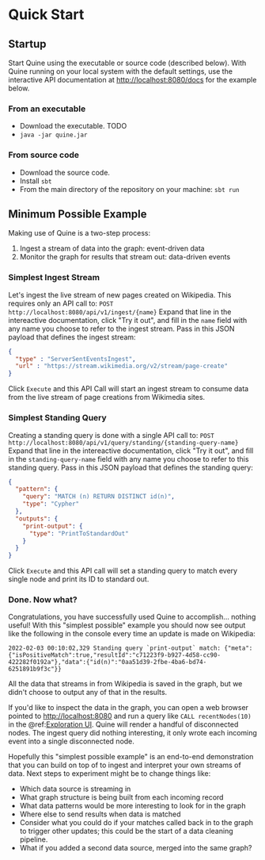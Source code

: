 # Quick Start

## Startup

Start Quine using the executable or source code (described below). With Quine running on your local system with the default settings, use the interactive API documentation at <http://localhost:8080/docs> for the example below.

### From an executable

- Download the executable.    TODO
- `java -jar quine.jar`

### From source code

- Download the source code.
- Install `sbt`
- From the main directory of the repository on your machine: `sbt run`

## Minimum Possible Example

Making use of Quine is a two-step process:

1. Ingest a stream of data into the graph: event-driven data
2. Monitor the graph for results that stream out: data-driven events

### Simplest Ingest Stream

Let's ingest the live stream of new pages created on Wikipedia. This requires only an API call to: `POST http://localhost:8080/api/v1/ingest/{name}` Expand that line in the intereactive documentation, click "Try it out", and fill in the `name` field with any name you choose to refer to the ingest stream. Pass in this JSON payload that defines the ingest stream:

```json
{
  "type" : "ServerSentEventsIngest",
  "url" : "https://stream.wikimedia.org/v2/stream/page-create"
}
```

Click `Execute` and this API Call will start an ingest stream to consume data from the live stream of page creations from Wikimedia sites.

### Simplest Standing Query

Creating a standing query is done with a single API call to: `POST http://localhost:8080/api/v1/query/standing/{standing-query-name}` Expand that line in the intereactive documentation, click "Try it out", and fill in the `standing-query-name` field with any name you choose to refer to this standing query. Pass in this JSON payload that defines the standing query:

```json
{
  "pattern": {
    "query": "MATCH (n) RETURN DISTINCT id(n)",
    "type": "Cypher"
  },
  "outputs": {
    "print-output": {
      "type": "PrintToStandardOut"
    }
  }
}
```

Click `Execute` and this API call will set a standing query to match every single node and print its ID to standard out.

### Done. Now what?

Congratulations, you have successfully used Quine to accomplish… nothing useful! With this "simplest possible" example you should now see output like the following in the console every time an update is made on Wikipedia:

```
2022-02-03 00:10:02,329 Standing query `print-output` match: {"meta":{"isPositiveMatch":true,"resultId":"c71223f9-b927-4d58-cc90-422282f0192a"},"data":{"id(n)":"0aa51d39-2fbe-4ba6-bd74-6251891b9f3c"}}
```

All the data that streams in from Wikipedia is saved in the graph, but we didn't choose to output any of that in the results.

If you'd like to inspect the data in the graph, you can open a web browser pointed to <http://localhost:8080> and run a query like `CALL recentNodes(10)` in the @ref:[Exploration UI](exploration_ui.md). Quine will render a handful of disconnected nodes. The ingest query did nothing interesting, it only wrote each incoming event into a single disconnected node. <!-- A [richer ingest query](enriched_example.md) would make a much more interesting graph. -->

Hopefully this "simplest possible example" is an end-to-end demonstration that you can build on top of to ingest and interpret your own streams of data. Next steps to experiment might be to change things like:

- Which data source is streaming in
- What graph structure is being built from each incoming record
- What data patterns would be more interesting to look for in the graph
- Where else to send results when data is matched
- Consider what you could do if your matches called back in to the graph to trigger other updates; this could be the start of a data cleaning pipeline.
- What if you added a second data source, merged into the same graph?

<!--
## Enriched Example

For a more interesting example, continue to the [Enriched Example](enriched_example.md) on the next page.
-->
